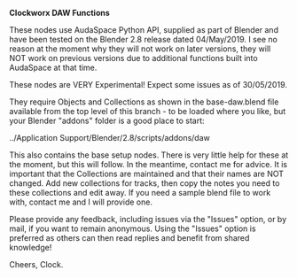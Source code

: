 **Clockworx DAW Functions**

These nodes use AudaSpace Python API, supplied as part of Blender and have been tested on the Blender 2.8 release dated 04/May/2019. I see no reason at the moment why they will not work on later versions, they will NOT work on previous versions due to additional functions built into AudaSpace at that time.

These nodes are VERY Experimental! Expect some issues as of 30/05/2019.

They require Objects and Collections as shown in the base-daw.blend file available from the top level of this branch - to be loaded where you like, but your Blender "addons" folder is a good place to start:

../Application Support/Blender/2.8/scripts/addons/daw

This also contains the base setup nodes. There is very little help for these at the moment, but this will follow. In the meantime, contact me for advice. It is important that the Collections are maintained and that their names are NOT changed. Add new collections for tracks, then copy the notes you need to these collections and edit away. If you need a sample blend file to work with, contact me and I will provide one.

Please provide any feedback, including issues via the "Issues" option, or by mail, if you want to remain anonymous. Using the "Issues" option is preferred as others can then read replies and benefit from shared knowledge!

Cheers, Clock.
